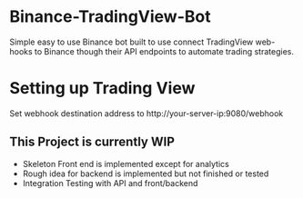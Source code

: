 # Binance-TradingView-Bot
Simple easy to use Binance bot built to use connect TradingView web-hooks to Binance though their API endpoints to automate trading strategies.



# Setting up Trading View
Set webhook destination address to http://your-server-ip:9080/webhook


## This Project is currently WIP
- Skeleton Front end is implemented except for analytics
- Rough idea for backend is implemented but not finished or tested
- Integration Testing with API and front/backend